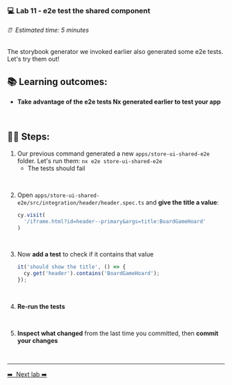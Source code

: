 ### 💻 Lab 11 - e2e test the shared component

###### ⏰ &nbsp;Estimated time: 5 minutes

The storybook generator we invoked earlier also generated some e2e tests. Let's try them out!

## 📚 Learning outcomes:

- **Take advantage of the e2e tests Nx generated earlier to test your app**
<br />

## 🏋️‍♀️ Steps:

1. Our previous command generated a new `apps/store-ui-shared-e2e` folder. Let's run them: `nx e2e store-ui-shared-e2e`
   - The tests should fail
<br/>

2. Open `apps/store-ui-shared-e2e/src/integration/header/header.spec.ts` and **give the title a value**:

   ```ts
   cy.visit(
     '/iframe.html?id=header--primary&args=title:BoardGameHoard'
   )
   ```
<br />

3. Now **add a test** to check if it contains that value

   ```ts
   it('should show the title', () => {
     cy.get('header').contains('BoardGameHoard');
   });
   ```
<br />

4. **Re-run the tests**
<br/>

5. **Inspect what changed** from the last time you committed, then **commit your changes**
<br/>

---

[➡️ &nbsp;Next lab ➡️](../lab12/LAB.md)
